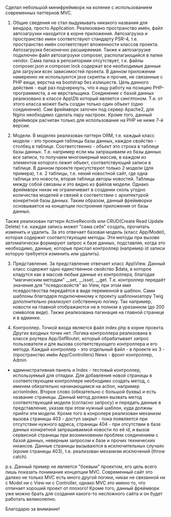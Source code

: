 Сделал небольшой минифреймворк на коленке с использованием современных паттернов MVC.

1. Общие сведения не стал выдумывать никакого названия для вендора, просто Application. Реализовано пространство имён,
файл автозагрузки находится в корне приложения. Автозагрузка и пространство имен соответствуют стандарту PSR-4, т.е.
пространство имён соответствует вложенности классов проекта. Автозагрузка бесконечно расширяемая. Также к автозагрузке
подключен файл автозагрзуки composer, располагающийся в папке vendor. Сама папка в репозиториии отсутствует, т.к.
файлы composer.json и composer.lock содержат все необходимые данные для загрузки всех зависимостей проекта.
В данном приложении намеренно не используются java скрипты и прочие, не связанные с PHP вещи, верстка на bootstrap без
излишеств. Цель данного действия - ещё раз подчеркнуть, что я ищу работу на позицию PHP-программиста, а не верстальщика.
Соединение с базой данных реализовано в классе App\Db который является синглтоном. Т.е. от этого класса может быть создан
только один объект (одно соединение).
Сам фреймворк заточен под сервер Apache2, для Nginx необходимо сделать пару настроек.
Кроме того, данный фреймворк расчитан только для использование на PHP не ниже 7-й версии.

2. Модели. В моделях реализован паттерн ORM, т.е. каждый класс модели - это проекция таблицы базы данных, каждое свойство -
столбец в таблице. Соответственно - объект это строка в таблице базы данных. Т.е. например если мы запрашиваем из базы
данных все записи, то получаем многомерный массив, в каждом из элементов которого лежит объект, соответствующий записи
в таблице.
В данном проекте присутствуют только 2 модели (для примера), т.е. 2 таблицы, т.е. некий новостной сайт, где одна таблица
это новости, вторая таблица авторы новостей. Таблицы между собой связаны и это видно из файлов модели. Однако фреймворк
никак не ограничивает в создании сколь угодно количества моделей и связей в соответствии с архитектурой конкретной базы
данных. Таким образом, данный фреймворки основывается на концепции построения приложения от базы данных.

Также реализован паттерн ActiveRecords или CRUD(Create Read Update Delete) т.е. каждая запись может "сама себя" создать,
прочитать изменить и удалить. За это отвечает базовая модель (класс App/Model), которая содержит соответствующие методы.
Эти методы при вызове автоматически формируют запрос к базе данных, подставляя, когда это необходимо, данные, которые
прислал контроллер (например id записи которую требуется изменить или удалить).

3. Представление. За представление отвечает класс App\View. Данный класс содержит одно единственное свойство $data,
в которое кладутся как в массив любые данные из контроллера, благодая "магическим методам" __set, __isset, __get.
Т.е. контроллер передаёт значения для "псевдосвойств" во View, при этом имя псевдоствоства передаётся в виде переменной
в шаблон. Сами шаблоны благодаря подключенному к проекту шаблонизатору Twig дополнительно реализуют собственную логику.
Так например, новости на главной отображаются не в полном а урезанном (до 200 символов виде). Также реализована пагинация
на главной странице и в админке.

4. Контроллер. Точкой входа является файл index.php в корне проекта. Других входных точек нет. Логика контроллера реализована
в классе роутера App/SefRouter, который обрабатывает запрос пользователя и для вызова соответствующего контроллера и его метода.
Каждый контроллер - это отдельный файл - в проекте их 3 - (пространство имён App/Controllers) News - фронт контроллер, Admin
- административная панель и Index - тестовый контроллер, используемый для отладки.
Для добавления новой страницы в соответствующем контроллере необходимо создать метод, с именем обязательно начинающимся
на action, например acrionIndex. Второе слово (обязательно с большой буквы) и есть название страницы.
Данный метод должен вызвать метод соответствующей модели (согласно запросу) и передать данные в представление, указав при
этом нужный шаблон, куда должны прийти эти модели.
Кроме того в конролере реализован механизм вызова страницы 403 - доступ закрыт - пока появляется при отсутствии нужного
адреса, страницы 404 - при отсутствии в базе данных конкретной запрашиваемой новости по её id, и вызов сервисной страницы
при возникновении проблем соединением с базой данных, неверным запросом к базе и прочих технических нюансов. Данные страницы
вызываются в исключительных случаях (кроме страницы 403), т.е. реализован механизм исключений (throw catch).

p.s. Данный пример не является "боевым" проектом, его цель всего лишь показать понимание концепции MVC. Современный сайт
это далеко не только MVC есть много другой логики, никак не связанной ни с Model ни с View ни с Controller, однако MVC
это имено то, что отличает хороший проект от плохого! Кроме того, данный фреймворк уже можно брать для создания какого-то
несложного сайта и он будет работать великолепно.

Благодарю за внимание!